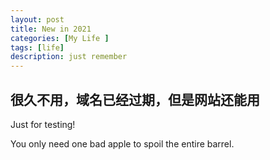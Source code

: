 ```yaml
---
layout: post
title: New in 2021
categories: [My Life ]
tags: [life]
description: just remember
---
```

## 很久不用，域名已经过期，但是网站还能用
Just for testing!

You only need one bad apple to spoil the entire barrel.

